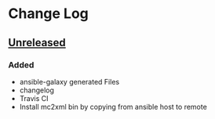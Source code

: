 # Change Log

## [Unreleased][unreleased]
### Added
- ansible-galaxy generated Files
- changelog
- Travis CI
- Install mc2xml bin by copying from ansible host to remote 

[unreleased]: https://github.com/cmprescott/ansible-role-mc2xml/compare/d669fa19...HEAD
